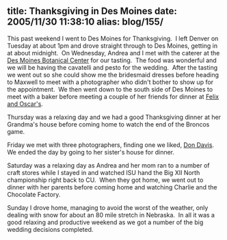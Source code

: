 title: Thanksgiving in Des Moines
date: 2005/11/30 11:38:10
alias: blog/155/
---
This past weekend I went to Des Moines for Thanksgiving.  I left Denver on Tuesday at about 1pm and drove straight through to Des Moines, getting in at about midnight.  On Wednesday, Andrea and I met with the caterer at the [Des Moines Botanical Center](http://www.desmoinesbotanicalcenter.com/) for our tasting.  The food was wonderful and we will be having the cavatelli and pesto for the wedding.  After the tasting we went out so she could show me the bridesmaid dresses before heading to Maxwell to meet with a photographer who didn't bother to show up for the appointment.  We then went down to the south side of Des Moines to meet with a baker before meeting a couple of her friends for dinner at [Felix and Oscar's](http://www.felixandoscars.com/). 

Thursday was a relaxing day and we had a good Thanksgiving dinner at her Grandma's house before coming home to watch the end of the Broncos game.

Friday we met with three photographers, finding one we liked, [Don Davis](http://www.dondavisphotography.com/).  We ended the day by going to her sister's house for dinner.

Saturday was a relaxing day as Andrea and her mom ran to a number of craft stores while I stayed in and watched ISU hand the Big XII North championship right back to CU.  When they got home, we went out to dinner with her parents before coming home and watching Charlie and the Chocolate Factory. 

Sunday I drove home, managing to avoid the worst of the weather, only dealing with snow for about an 80 mile stretch in Nebraska.  In all it was a good relaxing and productive weekend as we got a number of the big wedding decisions completed.